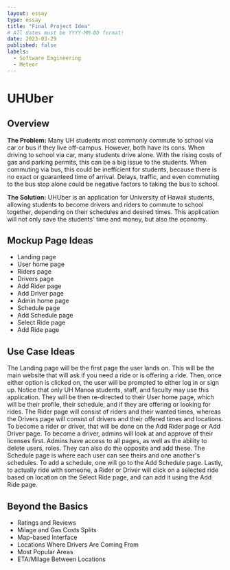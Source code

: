 ```yaml
---
layout: essay
type: essay
title: "Final Project Idea"
# All dates must be YYYY-MM-DD format!
date: 2023-03-29
published: false
labels:
  - Software Engineering
  - Meteor
---
```


# UHUber
## Overview

**The Problem:** Many UH students most commonly commute to school via car or bus if they live off-campus. However, both have its cons. When driving to school via car, many students drive alone. With the rising costs of gas and parking permits, this can be a big issue to the students. When commuting via bus, this could be inefficient for students, because there is no exact or guaranteed time of arrival. Delays, traffic, and even commuting to the bus stop alone could be negative factors to taking the bus to school. 

**The Solution:** UHUber is an application for University of Hawaii students, allowing students to become drivers and riders to commute to school together, depending on their schedules and desired times. This application will not only save the students' time and money, but also the economy. 


## Mockup Page Ideas


- Landing page
- User home page
- Riders page
- Drivers page
- Add Rider page
- Add Driver page
- Admin home page
- Schedule page
- Add Schedule page
- Select Ride page
- Add Ride page


## Use Case Ideas


The Landing page will be the first page the user lands on. This will be the main website that will ask if you need a ride or is offering a ride. Then, once either option is clicked on, the user will be prompted to either log in or sign up. Notice that only UH Manoa students, staff, and faculty may use this application. They will be then re-directed to their User home page, which will be their profile, their schedule, and if they are offering or looking for rides. The Rider  page will consist of riders and their wanted times, whereas the Drivers page will consist of drivers and their offered times and locations. To become a rider or driver, that will be done on the Add Rider page or Add Driver page. To become a driver, admins will look at and approve of their licenses first. Admins have access to all pages, as well as the ability to delete users, roles. They can also do the opposite and add these. The Schedule page is where each user can see theirs and one another's schedules. To add a schedule, one will go to the Add Schedule page. Lastly, to actually ride with someone, a Rider or Driver will click on a selected ride based on location on the Select Ride page, and can add it using the Add Ride page.


## Beyond the Basics


- Ratings and Reviews
- Milage and Gas Costs Splits
- Map-based Interface
-   Locations Where Drivers Are Coming From
-   Most Popular Areas
-   ETA/Milage Between Locations
